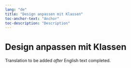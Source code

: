 ```yaml
---
lang: "de"
title: "Design anpassen mit Klassen"
toc-anchor-text: "Anchor"
toc-description: "Description"
---
```


# Design anpassen mit Klassen

Translation to be added _after_ English text completed.

